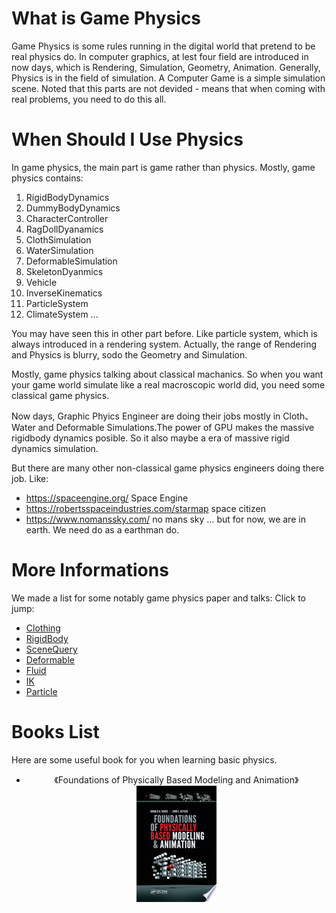 # What is Game Physics
Game Physics is some rules running in the digital world that pretend to be real physics do.
In computer graphics, at lest four field are introduced in now days, which is Rendering, Simulation, Geometry, Animation.
Generally, Physics is in the field of simulation. A Computer Game is a simple simulation scene.
Noted that this parts are not devided - means that when coming with real problems, you need to do this all.

# When Should I Use Physics
In game physics, the main part is game rather than physics. 
Mostly, game physics contains:
1. RigidBodyDynamics
2. DummyBodyDynamics
3. CharacterController
4. RagDollDyanamics
5. ClothSimulation
6. WaterSimulation
7. DeformableSimulation
8. SkeletonDyanmics
9. Vehicle
10. InverseKinematics
11. ParticleSystem
12. ClimateSystem
...

You may have seen this in other part before. Like particle system, which is always introduced in a rendering system. 
Actually, the range of Rendering and Physics is blurry, sodo the Geometry and Simulation. 

Mostly, game physics talking about classical machanics. So when you want your game world simulate like a real macroscopic world did, you need some classical game physics.

Now days, Graphic Phyics Engineer are doing their jobs mostly in Cloth、Water and Deformable Simulations.The power of GPU makes the massive rigidbody dynamics posible. So it also maybe a era of massive rigid dynamics simulation.

But there are many other non-classical game physics engineers doing there job.
Like:
* https://spaceengine.org/ Space Engine
* https://robertsspaceindustries.com/starmap space citizen
* https://www.nomanssky.com/ no mans sky
...
but for now, we are in earth. We need do as a earthman do.

# More Informations
We made a list for some notably game physics paper and talks:
Click to jump:
* [Clothing](./Cloth/main.md)
* [RigidBody](./RigidBody/main.md)
* [SceneQuery](./SceneQuery/main.md)
* [Deformable](./Deformable/main.md)
* [Fluid](./Fluid/main.md)
* [IK](./IK/main.md)
* [Particle](./Particle/main.md)

# Books List
Here are some useful book for you when learning basic physics.
* <div align="center">《Foundations of Physically Based Modeling and Animation》</div>
  <div align="center"><img src = "../Pictures/Books/fopbmaa.jpg") </div>